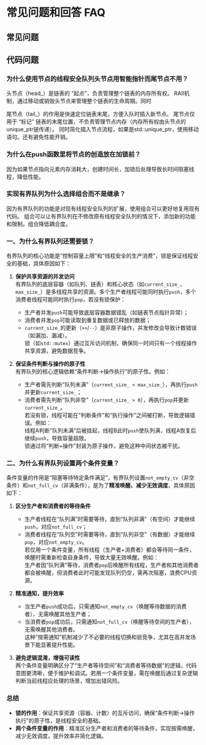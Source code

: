 # 常见问题和回答 FAQ

## 常见问题

## 代码问题

### 为什么使用节点的线程安全队列头节点用智能指针而尾节点不用？

头节点（head_）是链表的 “起点”，负责管理整个链表的内存所有权。
RAII机制，通过移动或销毁头节点来管理整个链表的生命周期。同时

尾节点（tail_）的作用是快速定位链表末尾，方便入队时插入新节点。
尾节点仅用于 “标记” 链表的末尾位置，不负责管理节点内存（内存所有权由头节点的unique_ptr链传递）。
同时简化插入节点流程，如果是std::unique_ptr，使用移动语句。还有避免性能开销。

### 为什么在push函数里将节点的创造放在加锁前？
因为如果节点指向元素内存消耗大，创建时间长，加锁后处理导致长时间阻塞线程，降低性能。

### 实现有界队列为什么选择组合而不是继承？
因为有界队列的功能是对现有线程安全队列的扩展，使用组合可以更好地复用现有代码。
组合可以让有界队列在不修改原有线程安全队列的情况下，添加新的功能和限制。组合降低耦合度。

### 一、为什么有界队列还需要锁？  
有界队列的核心功能是“控制容量上限”和“线程安全的生产消费”，锁是保证线程安全的基础，具体原因如下：  

1. **保护共享资源的并发访问**  
   有界队列的底层容器（如队列、链表）和核心状态（如`current_size_`、`max_size_`）是多线程共享的资源。多个生产者线程可能同时执行`push`，多个消费者线程可能同时执行`pop`，若没有锁保护：  
   - 生产者并发`push`可能导致底层容器数据错乱（如链表节点指针异常）；  
   - 消费者并发`pop`可能读取到重复数据或已释放的数据；  
   - `current_size_`的更新（`++`/`--`）是非原子操作，并发修改会导致计数错误（如漏加、漏减）。  
   锁（如`std::mutex`）通过互斥访问机制，确保同一时间只有一个线程操作共享资源，避免数据竞争。  

2. **保证条件判断与操作的原子性**  
   有界队列的核心逻辑依赖“条件判断→操作执行”的原子性。例如：  
   - 生产者需先判断“队列未满”（`current_size_ < max_size_`），再执行`push`并更新`current_size_`；  
   - 消费者需先判断“队列非空”（`current_size_ > 0`），再执行`pop`并更新`current_size_`。  
   若没有锁，线程可能在“判断条件”和“执行操作”之间被打断，导致逻辑错误。例如：  
   线程A判断“队列未满”后被挂起，线程B此时`push`使队列满，线程A恢复后继续`push`，导致容量超限。  
   锁通过将“判断+操作”封装为原子操作，避免这种中间状态被干扰。  


### 二、为什么有界队列设置两个条件变量？  
条件变量的作用是“阻塞等待特定条件满足”，有界队列设置`not_empty_cv`（非空条件）和`not_full_cv`（非满条件），是为了**精准唤醒、减少无效调度**，具体原因如下：  

1. **区分生产者和消费者的等待条件**  
   - 生产者线程在“队列满”时需要等待，直到“队列非满”（有空间）才能继续`push`，对应`not_full_cv`；  
   - 消费者线程在“队列空”时需要等待，直到“队列非空”（有数据）才能继续`pop`，对应`not_empty_cv`。  
   若仅用一个条件变量，所有线程（生产者+消费者）都会等待同一条件，唤醒时需重新检查自身条件，导致大量无效唤醒。例如：  
   生产者因“队列满”等待，消费者`pop`后唤醒所有线程，生产者和其他消费者都会被唤醒，但消费者此时可能发现队列仍空，需再次阻塞，浪费CPU资源。  

2. **精准通知，提升效率**  
   - 当生产者`push`成功后，只需通知`not_empty_cv`（唤醒等待数据的消费者），无需唤醒其他生产者；  
   - 当消费者`pop`成功后，只需通知`not_full_cv`（唤醒等待空间的生产者），无需唤醒其他消费者。  
   这种“按需通知”机制减少了不必要的线程切换和锁竞争，尤其在高并发场景下能显著提升性能。  

3. **避免逻辑混淆，增强可读性**  
   两个条件变量明确区分了“生产者等待空间”和“消费者等待数据”的逻辑，代码意图更清晰，便于维护和调试。若用一个条件变量，需在唤醒后通过复杂逻辑判断当前线程应处理的场景，增加出错风险。  


### 总结  
- **锁的作用**：保证共享资源（容器、计数）的互斥访问，确保“条件判断→操作执行”的原子性，是线程安全的基础。  
- **两个条件变量的作用**：精准区分生产者和消费者的等待条件，实现按需唤醒，减少无效调度，提升效率并简化逻辑。
